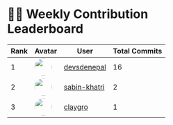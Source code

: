 # 🧑‍💻 Weekly Contribution Leaderboard

| Rank | Avatar | User | Total Commits |
|------|---------|------|----------------|
| 1 | <img src="https://avatars.githubusercontent.com/u/111997815?v=4" width="40" height="40" style="border-radius:50%"/> | [devsdenepal](https://github.com/devsdenepal) | 16 |
| 2 | <img src="https://avatars.githubusercontent.com/u/146078808?v=4" width="40" height="40" style="border-radius:50%"/> | [sabin-khatri](https://github.com/sabin-khatri) | 2 |
| 3 | <img src="https://avatars.githubusercontent.com/u/166215085?v=4" width="40" height="40" style="border-radius:50%"/> | [claygro](https://github.com/claygro) | 1 |